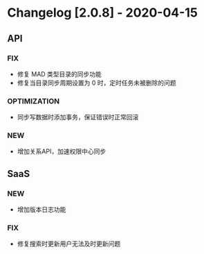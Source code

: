 <!-- generated by script, do not modify it manually -->
# Changelog [2.0.8] - 2020-04-15 

## API

### FIX

- 修复 MAD 类型目录的同步功能
- 修复当目录同步周期设置为 0 时，定时任务未被删除的问题

### OPTIMIZATION

- 同步写数据时添加事务，保证错误时正常回滚

### NEW

- 增加关系API，加速权限中心同步

## SaaS

### NEW

- 增加版本日志功能

### FIX

- 修复搜索时更新用户无法及时更新问题

